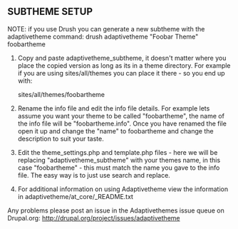 SUBTHEME SETUP 
------------

NOTE: if you use Drush you can generate a new subtheme with the adaptivetheme
command: drush adaptivetheme "Foobar Theme" foobartheme

1. Copy and paste adaptivetheme_subtheme, it doesn't matter where you place
   the copied version as long as its in a theme directory. For example if you
   are using sites/all/themes you can place it there - so you end up with:

   sites/all/themes/foobartheme

2. Rename the info file and edit the info file details. For example lets assume
   you want your theme to be called "foobartheme", the name of the info file will
   be "foobartheme.info". Once you have renamed the file open it up and change
   the "name" to foobartheme and change the description to suit your taste.

3. Edit the theme_settings.php and template.php files - here we will be replacing
   "adaptivetheme_subtheme" with your themes name, in this case "foobartheme" -
   this must match the name you gave to the info file. The easy way is to just
   use search and replace.

4. For additional information on using Adaptivetheme view the information in
   adaptivetheme/at_core/_README.txt

Any problems please post an issue in the Adaptivethemes issue queue on Drupal.org:
http://drupal.org/project/issues/adaptivetheme

